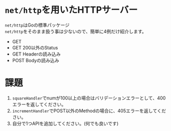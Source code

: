 # `net/http`を用いたHTTPサーバー
`net/http`はGoの標準パッケージ  
`net/http`をそのまま扱う事は少ないので、簡単に4例だけ紹介します。  
- GET
- GET 200以外のStatus
- GET Headerの読み込み
- POST Bodyの読み込み

# 課題
1. `squareHandler`でnumが100以上の場合はバリデーションエラーとして、400エラーを返してください。
2. `incrementHandler`でPOST以外のMethodの場合に、405エラーを返してください。
3. 自分で1つAPIを追加してください。(何でも良いです)
